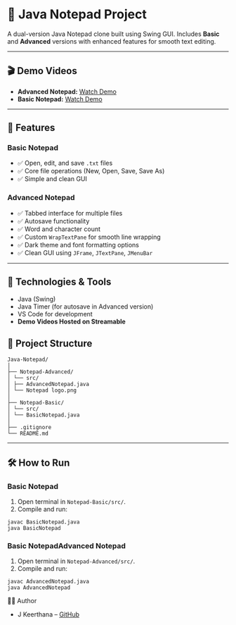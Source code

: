 # 📝 Java Notepad Project

A dual-version Java Notepad clone built using Swing GUI. Includes **Basic** and **Advanced** versions with enhanced features for smooth text editing.

---
## 🎬 Demo Videos
- **Advanced Notepad:** [Watch Demo](https://streamable.com/fcr1ha)  
- **Basic Notepad:** [Watch Demo](https://streamable.com/jeg7x0)  

---
## 🚀 Features

### Basic Notepad
- ✅ Open, edit, and save `.txt` files
- ✅ Core file operations (New, Open, Save, Save As)
- ✅ Simple and clean GUI

### Advanced Notepad
- ✅ Tabbed interface for multiple files
- ✅ Autosave functionality
- ✅ Word and character count
- ✅ Custom `WrapTextPane` for smooth line wrapping
- ✅ Dark theme and font formatting options
- ✅ Clean GUI using `JFrame`, `JTextPane`, `JMenuBar`

---

## 🧰 Technologies & Tools
- Java (Swing)  
- Java Timer (for autosave in Advanced version)  
- VS Code for development  
- **Demo Videos Hosted on Streamable**  

## 📂 Project Structure
```
Java-Notepad/
│
├── Notepad-Advanced/
│ └── src/
│ ├── AdvancedNotepad.java
│ └── Notepad logo.png
│
├── Notepad-Basic/
│ └── src/
│ └── BasicNotepad.java
│
├── .gitignore
└── README.md
```
---

## 🛠️ How to Run

### Basic Notepad
1. Open terminal in `Notepad-Basic/src/`.  
2. Compile and run:
```
javac BasicNotepad.java
java BasicNotepad
```
### Basic NotepadAdvanced Notepad
1. Open terminal in `Notepad-Advanced/src/`.
2. Compile and run:
```
javac AdvancedNotepad.java
java AdvancedNotepad
```
👩‍💻 Author
- J Keerthana – [GitHub](https://github.com/keerthana12hv)
